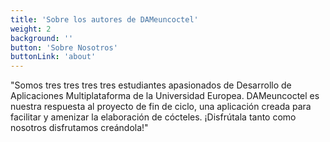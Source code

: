 ```yaml
---
title: 'Sobre los autores de DAMeuncoctel'
weight: 2
background: ''
button: 'Sobre Nosotros'
buttonLink: 'about'
---
```


"Somos tres tres tres tres estudiantes apasionados de Desarrollo de Aplicaciones Multiplataforma de la Universidad Europea. DAMeuncoctel es nuestra respuesta al proyecto de fin de ciclo, una aplicación creada para facilitar y amenizar la elaboración de cócteles. ¡Disfrútala tanto como nosotros disfrutamos creándola!"
